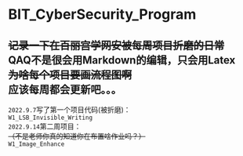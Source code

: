 # BIT_CyberSecurity_Program
 ~~记录一下在百丽宫学网安被每周项目折磨的日常~~  
 QAQ不是很会用Markdown的编辑，只会用Latex  
 **~~为啥每个项目要画流程图啊~~**  
应该每周都会更新吧。。。  
---
``2022.9.7``写了第一个项目代码(被折磨)：  
``W1_LSB_Invisible_Writing``  
``2022.9.14``第二周项目：  
~~（不是老师你真的知道你在布置啥作业吗？）~~  
``W1_Image_Enhance``
